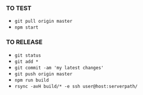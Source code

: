 ### TO TEST
- `git pull origin master`
- `npm start`

### TO RELEASE
- `git status`
- `git add *`
- `git commit -am 'my latest changes'`
- `git push origin master`
- `npm run build`
- `rsync -avH build/* -e ssh user@host:serverpath/`
